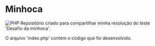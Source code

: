 # Minhoca
![PHP](https://img.shields.io/badge/php-%23777BB4.svg?style=for-the-badge&logo=php&logoColor=white)
 Repositório criado para compartilhar minha resolução do teste 'Desafio da minhoca'.

 O arquivo 'index.php' contém o código que foi desenvolvido.
